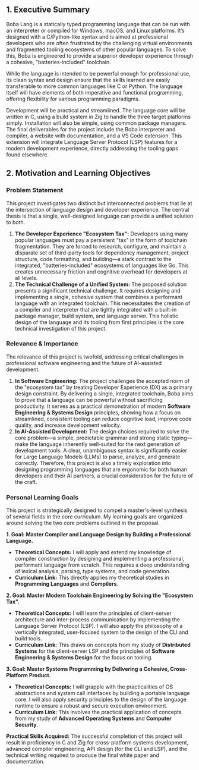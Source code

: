 ## 1. Executive Summary

Boba Lang is a statically typed programming language that can be run with an interpreter or compiled for Windows, macOS, and Linux platforms. It’s designed with a C/Python-like syntax and is aimed at professional developers who are often frustrated by the challenging virtual environments and fragmented tooling ecosystems of other popular languages. To solve this, Boba is engineered to provide a superior developer experience through a cohesive, "batteries-included" toolchain.

While the language is intended to be powerful enough for professional use, its clean syntax and design ensure that the skills learned are easily transferable to more common languages like C or Python. The language itself will have elements of both imperative and functional programming, offering flexibility for various programming paradigms.

Development will be practical and streamlined. The language core will be written in C, using a build system in Zig to handle the three target platforms simply. Installation will also be simple, using common package managers. The final deliverables for the project include the Boba interpreter and compiler, a website with documentation, and a VS Code extension. This extension will integrate Language Server Protocol (LSP) features for a modern development experience, directly addressing the tooling gaps found elsewhere.

## 2. Motivation and Learning Objectives

### Problem Statement

This project investigates two distinct but interconnected problems that lie at the intersection of language design and developer experience. The central thesis is that a single, well-designed language can provide a unified solution to both.

1. **The Developer Experience "Ecosystem Tax":** Developers using many popular languages must pay a persistent "tax" in the form of toolchain fragmentation. They are forced to research, configure, and maintain a disparate set of third-party tools for dependency management, project structure, code formatting, and building—a stark contrast to the integrated, "batteries-included" ecosystems of languages like Go. This creates unnecessary friction and cognitive overhead for developers at all levels.
2. **The Technical Challenge of a Unified System:** The proposed solution presents a significant technical challenge. It requires designing and implementing a single, cohesive system that combines a performant language with an integrated toolchain. This necessitates the creation of a compiler and interpreter that are tightly integrated with a built-in package manager, build system, and language server. This holistic design of the language and its tooling from first principles is the core technical investigation of this project.

### Relevance & Importance

The relevance of this project is twofold, addressing critical challenges in professional software engineering and the future of AI-assisted development.

1. **In Software Engineering:** The project challenges the accepted norm of the "ecosystem tax" by treating Developer Experience (DX) as a primary design constraint. By delivering a single, integrated toolchain, Boba aims to prove that a language can be powerful without sacrificing productivity. It serves as a practical demonstration of modern **Software Engineering & Systems Design** principles, showing how a focus on streamlined, consistent tooling can reduce cognitive load, improve code quality, and increase development velocity.
2. **In AI-Assisted Development:** The design choices required to solve the core problem—a simple, predictable grammar and strong static typing—make the language inherently well-suited for the next generation of development tools. A clear, unambiguous syntax is significantly easier for Large Language Models (LLMs) to parse, analyze, and generate correctly. Therefore, this project is also a timely exploration into designing programming languages that are ergonomic for both human developers and their AI partners, a crucial consideration for the future of the craft.

### Personal Learning Goals

This project is strategically designed to compel a master's-level synthesis of several fields in the core curriculum. My learning goals are organized around solving the two core problems outlined in the proposal.

**1. Goal: Master Compiler and Language Design by Building a Professional Language.**

- **Theoretical Concepts:** I will apply and extend my knowledge of compiler construction by designing and implementing a professional, performant language from scratch. This requires a deep understanding of lexical analysis, parsing, type systems, and code generation.
- **Curriculum Link:** This directly applies my theoretical studies in **Programming Languages** and **Compilers**.

**2. Goal: Master Modern Toolchain Engineering by Solving the "Ecosystem Tax".**

- **Theoretical Concepts:** I will learn the principles of client-server architecture and inter-process communication by implementing the Language Server Protocol (LSP). I will also apply the philosophy of a vertically integrated, user-focused system to the design of the CLI and build tools.
- **Curriculum Link:** This draws on concepts from my study of **Distributed Systems** for the client-server LSP and the principles of **Software Engineering & Systems Design** for the focus on tooling.

**3. Goal: Master Systems Programming by Delivering a Cohesive, Cross-Platform Product.**

- **Theoretical Concepts:** I will grapple with the practicalities of OS abstractions and system call interfaces by building a portable language core. I will also apply security principles to the design of the language runtime to ensure a robust and secure execution environment.
- **Curriculum Link:** This involves the practical application of concepts from my study of **Advanced Operating Systems** and **Computer Security**.

**Practical Skills Acquired:** The successful completion of this project will result in proficiency in C and Zig for cross-platform systems development, advanced compiler engineering, API design (for the CLI and LSP), and the technical writing required to produce the final white paper and documentation.
